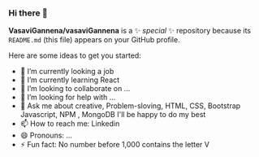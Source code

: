 ### Hi there 👋


**VasaviGannena/vasaviGannena** is a ✨ _special_ ✨ repository because its `README.md` (this file) appears on your GitHub profile.

Here are some ideas to get you started:

- 🔭 I’m currently looking a job
- 🌱 I’m currently learning React
- 👯 I’m looking to collaborate on ...
- 🤔 I’m looking for help with ...
- 💬 Ask me about creative, Problem-sloving, HTML, CSS, Bootstrap Javascript, NPM , MongoDB I'll be happy to do my best
- 📫 How to reach me: Linkedin 
- 😄 Pronouns: ...
- ⚡ Fun fact: No number before 1,000 contains the letter V


                 
